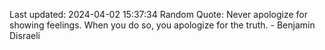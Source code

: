 Last updated: 2024-04-02 15:37:34
Random Quote: Never apologize for showing feelings. When you do so, you apologize for the truth. - Benjamin Disraeli